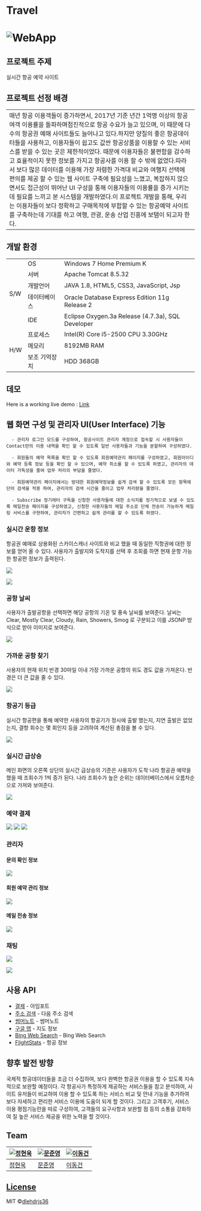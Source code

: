 # Travel

# ![WebApp](https://github.com/dlehdrjs36/travel/blob/master/DemoImage/travel_1.png)



## 프로젝트 주제

실시간 항공 예약 사이트



## 프로젝트 선정 배경

<table>
<tr>
<td>
매년 항공 이용객들이 증가하면서, 2017년 기준 년간 1억명 이상의 항공여객 이용률을 돌파하며점진적으로 항공 수요가 늘고 있으며, 이 때문에 다수의 항공권 예매 사이트들도 늘어나고 있다.하지만 양질의 좋은 항공데이터들을 사용하고, 이용자들이 쉽고도 값싼 항공상품을 이용할 수 있는 서비스를 받을 수 있는 곳은 제한적이었다. 때문에 이용자들은 불편함을 감수하고 효율적이지 못한 정보를 가지고 항공사를 이용 할 수 밖에 없었다.따라서 보다 많은 데이터를 이용해 가장 저렴한 가격대 비교와 여행지 선택에 편의를 제공 할 수 있는 웹 사이트 구축에 필요성을 느꼈고, 복잡하지 않으면서도 접근성이 뛰어난 UI 구성을 통해 이용자들의 이용률을 증가 시키는데 필요를 느끼고 본 시스템을 개발하였다.이 프로젝트 개발을 통해, 우리는 이용자들이 보다 정확하고 구매목적에 부합할 수 있는 항공예약 사이트를 구축하는데 기대를 하고 여행, 관광, 운송 산업 진흥에 보탬이 되고자 한다.
</td>
</tr>
</table>



## 개발 환경

<table>
<tr><td rowspan="5">S/W</td><td>OS</td><td>Windows 7 Home Premium K</td></tr>  
<tr>                        <td>서버</td><td>Apache Tomcat 8.5.32</td></tr>
<tr>                        <td>개발언어</td><td>JAVA 1.8, HTML5, CSS3, JavaScript, Jsp</td></tr>
<tr>                        <td>데이터베이스</td><td>Oracle Database Express Edition 11g Release 2</td></tr>
<tr>                        <td>IDE</td><td>Eclipse Oxygen.3a Release (4.7.3a), SQL Developer</td></tr>
<tr><td rowspan="3">H/W</td><td>프로세스</td><td>Intel(R) Core i5-2500 CPU 3.30GHz</td></tr>  
<tr>                        <td>메모리</td><td>8192MB RAM</td></tr>
<tr>                        <td>보조 기억장치</td><td>HDD 368GB</td></tr>
</table>



## 데모

Here is a working live demo :  [Link](http://180.71.250.243:81/SupportForMe/)


## 웹 화면 구성 및 관리자 UI(User Interface) 기능

      - 관리자 로그인 모드를 구성하여, 항공사이트 관리자 계정으로 접속할 시 사용자들이 Contact란의 이용 내역을 확인 할 수 있도록 일반 사용자들과 기능을 분할하여 구성하였다.

      - 회원들의 예약 목록을 확인 할 수 있도록 회원예약관리 페이지를 구성하였고, 회원아이디와 예약 등록 정보 등을 확인 할 수 있으며, 예약 취소를 할 수 있도록 하였고, 관리자의 데이터 가독성을 줄여 업무 처리의 부담을 줄였다.
      
      - 회원예약관리 페이지에서는 방대한 회원예약정보를 쉽게 검색 할 수 있도록 모든 항목에 단어 검색을 적용 하여, 관리자의 검색 시간을 줄이고 업무 처리량을 줄였다.

      - Subscribe 정기레터 구독을 신청한 사용자들에 대한 소식지를 정기적으로 보낼 수 있도록 메일전송 페이지를 구성하였고, 신청한 사용자들의 메일 주소로 단체 전송이 가능하게 메일링 서비스를 구현하여, 관리자가 간편하고 쉽게 관리를 할 수 있도록 하였다.



### 실시간 운항 정보
항공권 예매로 상용화된 스카이스캐너 사이트와 비교 했을 때 동일한 직항권에 대한 정보를 얻어 올 수 있다. 사용자가 출발지와 도착지를 선택 후 조회를 하면 현재 운항 가능한 항공편 정보가 출력된다.

![](https://github.com/dlehdrjs36/travel/blob/master/DemoImage/travel_3.png)

![](https://github.com/dlehdrjs36/travel/blob/master/DemoImage/travel_2.png)



### 공항 날씨
사용자가 출발공항을 선택하면 해당 공항의 기온 및 풍속 날씨를 보여준다. 날씨는 Clear, Mostly Clear, Cloudy, Rain, Showers, Smog 로 구분되고 이를 JSONP 방식으로 받아 이미지로 보여준다.

![](https://github.com/dlehdrjs36/travel/blob/master/DemoImage/travel_4.png)



### 가까운 공항 찾기
사용자의 현재 위치 반경 30마일 이내 가장 가까운 공항의 위도 경도 값을 가져온다. 반경은 더 큰 값을 줄 수 있다.

![](https://github.com/dlehdrjs36/travel/blob/master/DemoImage/travel_5.png)



### 항공기 등급
실시간 항공편을 통해 예약한 사용자의 항공기가 정시에 출발 했는지, 지연 출발은 없었는지, 결항 회수는 몇 회인지 등을 고려하여 계산된 총점을 볼 수 있다.

![](https://github.com/dlehdrjs36/travel/blob/master/DemoImage/travel_6.png)



### 실시간 급상승
메인 화면의 오른쪽 상단의 실시간 급상승의 기준은 사용자가 도착 나라 항공권 예약을 했을 때 조회수가 1씩 증가 된다. 나라 조회수가 높은 순위는 데이터베이스에서 오름차순으로 가져와 보여준다.

![](https://github.com/dlehdrjs36/travel/blob/master/DemoImage/travel_7.png)



### 예약 결제

![](https://github.com/dlehdrjs36/travel/blob/master/DemoImage/travel_8.png)
![](https://github.com/dlehdrjs36/travel/blob/master/DemoImage/travel_9.png)
![](https://github.com/dlehdrjs36/travel/blob/master/DemoImage/travel_10.png)



### 관리자

#### 문의 확인 정보

![](https://github.com/dlehdrjs36/travel/blob/master/DemoImage/travel_11.png)



#### 회원 예약 관리 정보

![](https://github.com/dlehdrjs36/travel/blob/master/DemoImage/travel_12.png)



#### 메일 전송 정보

![](https://github.com/dlehdrjs36/travel/blob/master/DemoImage/travel_13.png)



### 채팅

![](https://github.com/dlehdrjs36/travel/blob/master/DemoImage/travel_14.png)

![](https://github.com/dlehdrjs36/travel/blob/master/DemoImage/travel_15.png)



## 사용 API

- [결제](https://github.com/iamport/iamport-manual) - 아임포트
- [주소 검색](https://github.com/daumPostcode/QnA) - 다음 주소 검색
- [썸머노트](https://github.com/summernote/summernote) - 썸머노트
- [구글 맵](https://github.com/googlemaps/google-maps-services-go) - 지도 정보
- [Bing Web Search](https://github.com/MicrosoftDocs/azure-docs/blob/master/articles/cognitive-services/Bing-Web-Search/tutorial-bing-web-search-single-page-app.md) - Bing Web Search
- [FlightStats](https://developer.flightstats.com/?utm_source=flightstats&utm_medium=ResourcesMenuLink&utm_campaign=DeveloperCenter) - 항공 정보



## 향후 발전 방향

국제적 항공데이터들을 조금 더 수집하여, 보다 완벽한 항공권 이용을 할 수 있도록 지속적으로 보완할 예정이다. 
각 항공사가 특정하게 제공하는 서비스들을 참고 분석하여, 사이트 유저들이 비교하여 이용 할 수 있도록 하는 서비스 비교 및 안내 기능을 추가하여 보다 자세하고 편리한 서비스 이용에 도움이 되게 할 것이다. 그리고 고객후기, 서비스 이용 평점기능란을 따로 구성하여, 고객들의 요구사항과 보완할 점 등의
소통을 강화하여 질 높은 서비스 제공을 위한 노력을 할 것이다.



## Team

[![정현욱](https://dlehdrjs36.github.io/SupportForMe/DemoImages/대체이미지.jpg)](https://github.com/)  | [![문준영](https://dlehdrjs36.github.io/SupportForMe/DemoImages/대체이미지.jpg)](https://github.com/)  | [![이동건](https://dlehdrjs36.github.io/SupportForMe/DemoImages/대체이미지.jpg)](https://github.com/dlehdrjs36)  
---|---|---
[정현욱](https://github.com/) |[문준영](https://github.com/) |[이동건](https://github.com/dlehdrjs36) 


## [License](https://github.com/dlehdrjs36/SupportForMe/blob/master/LICENSE.md)

MIT ©[dlehdrjs36](https://github.com/dlehdrjs36)

